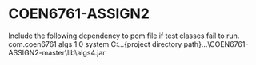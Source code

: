 # COEN6761-ASSIGN2
Include the following dependency to pom file if test classes fail to run.
<dependency>
    <groupId>com.coen6761</groupId>
    <artifactId>algs</artifactId>
    <version>1.0</version>
    <scope>system</scope>
    <systemPath>C:\...{project directory path}...\COEN6761-ASSIGN2-master\lib\algs4.jar</systemPath>
</dependency>
